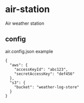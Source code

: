 # air-station
Air weather station

## config

air.config.json example

```
{
  "aws": {
    "accessKeyId": "abc123",
    "secretAccessKey": "def456"
  },
  "s3": {
    "bucket": "weather-log-store"
  }
}
```